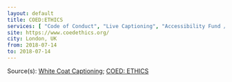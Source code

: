 ```yaml
---
layout: default
title: COED:ETHICS
services: [ "Code of Conduct", "Live Captioning", "Accessibility Fund / Pledge / Statement" ]
site: https://www.coedethics.org/
city: London, UK
from: 2018-07-14
to: 2018-07-14
---
```


Source(s): [White Coat Captioning](http://www.whitecoatcaptioning.com/); [COED: ETHICS](https://www.coedethics.org/)
